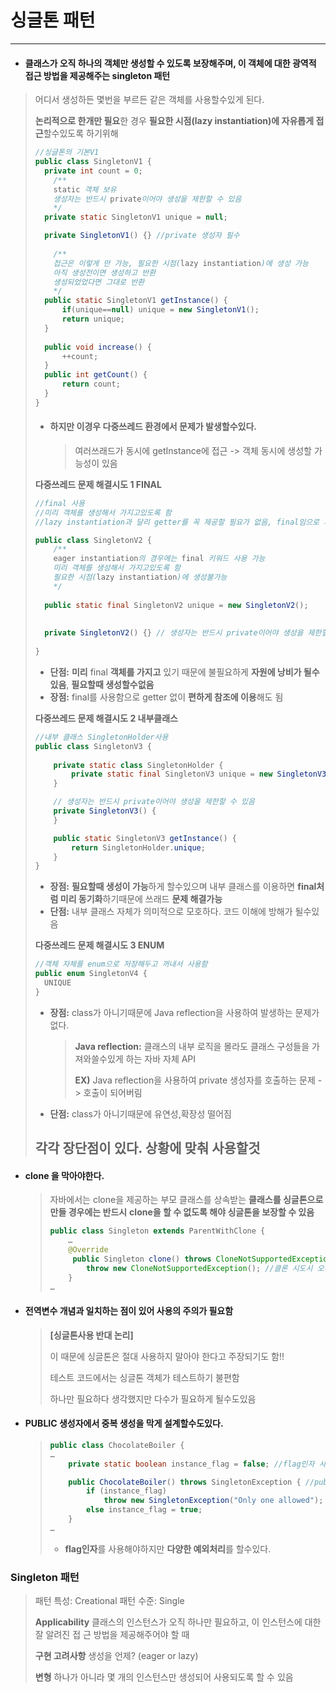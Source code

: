 # 싱글톤 패턴

---

+ #### 클래스가 **오직 하나의 객체만 생성할 수 있도록 보장**해주며, 이 객체에 대한 **광역적 접근 방법**을 제공해주는 singleton 패턴

> 어디서 생성하든 몇번을 부르든 같은 객체를 사용할수있게 된다.
>
> **논리적으로 한개만 필요**한 경우 **필요한 시점(lazy instantiation)에 자유롭게 접근**할수있도록 하기위해
>
> ~~~java
> //싱글톤의 기본V1
> public class SingletonV1 {
> 	private int count = 0;
>     /**
>     static 객체 보유
>     생성자는 반드시 private이어야 생성을 제한할 수 있음
>     */
> 	private static SingletonV1 unique = null; 
> 
> 	private SingletonV1() {} //private 생성자 필수
>     
>     /**
>     접근은 이렇게 만 가능, 필요한 시점(lazy instantiation)에 생성 가능
>     아직 생성전이면 생성하고 반환
>     생성되었었다면 그대로 반환
>     */
> 	public static SingletonV1 getInstance() { 
> 		if(unique==null) unique = new SingletonV1();
> 		return unique;
> 	}
>     
> 	public void increase() {
> 		++count;
> 	}
> 	public int getCount() {
> 		return count;
> 	}
> }
> ~~~
>
> + #### 하지만 이경우 **다중쓰레드 환경에서 문제**가 발생할수있다.
>
>   > 여러쓰래드가 동시에 getInstance에 접근 -> 객체 동시에 생성할 가능성이 있음
>
> 
>
> **다중쓰레드 문제 해결시도 1  FINAL**
>
> ~~~java
> //final 사용
> //미리 객체를 생성해서 가지고있도록 함
> //lazy instantiation과 달리 getter를 꼭 제공할 필요가 없음, final임으로 자유롭게 참조해도 문제없음
> 
> public class SingletonV2 {
>     /**
>     eager instantiation의 경우에는 final 키워드 사용 가능 
>     미리 객체를 생성해서 가지고있도록 함
>     필요한 시점(lazy instantiation)에 생성불가능
>     */
> 	
> 	public static final SingletonV2 unique = new SingletonV2(); 
>     
> 	
> 	private SingletonV2() {} // 생성자는 반드시 private이어야 생성을 제한할 수 있음
> 	
> }
> ~~~
>
> + **단점:** **미리** final **객체를 가지고** 있기 때문에 불필요하게 **자원에 낭비가 될수있음**, **필요할때 생성할수없음**
> + **장점:** final를 사용함으로 getter 없이 **편하게 참조에 이용**해도 됨
>
> 
>
> **다중쓰레드 문제 해결시도 2  내부클래스**
>
> ~~~java
> //내부 클래스 SingletonHolder사용
> public class SingletonV3 {
> 	
>     private static class SingletonHolder {
>         private static final SingletonV3 unique = new SingletonV3();
>     }
> 
>     // 생성자는 반드시 private이어야 생성을 제한할 수 있음
>     private SingletonV3() {
>     }
> 
>     public static SingletonV3 getInstance() {
>         return SingletonHolder.unique;
>     }
> }
> ~~~
>
> + **장점:** **필요할때 생성이 가능**하게 할수있으며 내부 클래스를 이용하면 **final처럼 미리 동기화**하기때문에 쓰래드 **문제 해결가능**
> + **단점:** 내부 클래스 자체가 의미적으로 모호하다. 코드 이해에 방해가 될수있음
>
> 
>
> **다중쓰레드 문제 해결시도 3   ENUM**
>
> ~~~java
> //객체 자체를 enum으로 저장해두고 꺼내서 사용함
> public enum SingletonV4 {
> 	UNIQUE
> }
> ~~~
>
> + **장점:** class가 아니기때문에 Java reflection을 사용하여 발생하는 문제가 없다.
>
>   > **Java reflection:** 클래스의 내부 로직을 몰라도 클래스 구성들을 가져와쓸수있게 하는 자바 자체 API
>   >
>   > **EX)** Java reflection을 사용하여 private 생성자를 호출하는 문제 -> 호출이 되어버림
>
> + **단점:** class가 아니기때문에 유연성,확장성 떨어짐
>
> 
>
> ## 각각 장단점이 있다. 상황에 맞춰 사용할것

+ #### clone 을 막아야한다.

  > 자바에서는 clone을 제공하는 부모 클래스를 상속받는 **클래스를 싱글톤으로 만들 경우에는 반드시**
  > **clone을 할 수 없도록 해야 싱글톤을 보장할 수 있음**
  >
  > ~~~java
  > public class Singleton extends ParentWithClone {
  > 	…
  > 	@Override 
  >      public Singleton clone() throws CloneNotSupportedException{
  > 		throw new CloneNotSupportedException(); //클론 시도시 오류발생하도록 설정
  > 	}
  > …
  > 
  > ~~~
  >
  > 



+ #### **전역변수 개념과 일치하는 점이 있어 사용의 주의가 필요함**

  > **[싱글톤사용 반대 논리]**
  >
  > 이 때문에 싱글톤은 절대 사용하지 말아야 한다고 주장되기도 함!!
  >
  > 테스트 코드에서는 싱글톤 객체가 테스트하기 불편함
  >
  > 하나만 필요하다 생각했지만 다수가 필요하게 될수도있음



+ #### PUBLIC 생성자에서 중복 생성을 막게 설계할수도있다.

  > ~~~JAVA
  > public class ChocolateBoiler {
  > …
  >     private static boolean instance_flag = false; //flag인자 사용 -> 별로인듯;;
  > 
  >     public ChocolateBoiler() throws SingletonException { //public 생성자 but 중복생성 방지
  >         if (instance_flag)
  >             throw new SingletonException("Only one allowed"); 
  >         else instance_flag = true;
  >     }
  > …
  > 
  > ~~~
  >
  > + **flag인자**를 사용해야하지만 **다양한 예외처리**를 할수있다.



### Singleton 패턴

> 패턴 특성: Creational
> 패턴 수준: Single
>
> **Applicability**
> 클래스의 인스턴스가 오직 하나만 필요하고, 이 인스턴스에 대한 잘 알려진 접
> 근 방법을 제공해주어야 할 때
>
> **구현 고려사항**
> 생성을 언제? (eager or lazy)
>
> **변형**
> 하나가 아니라 몇 개의 인스턴스만 생성되어 사용되도록 할 수 있음